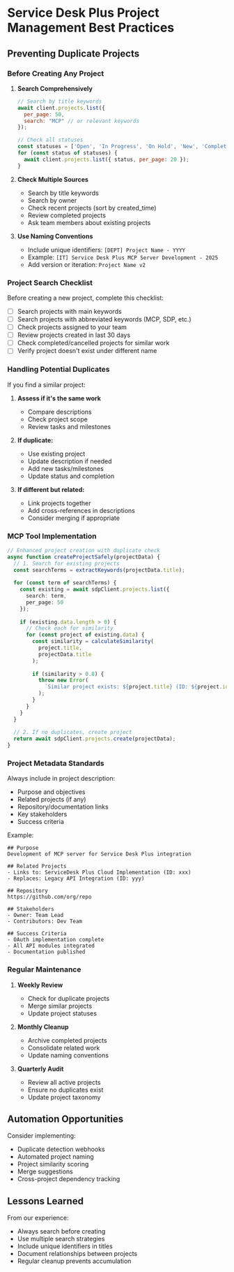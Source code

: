 # Service Desk Plus Project Management Best Practices

## Preventing Duplicate Projects

### Before Creating Any Project

1. **Search Comprehensively**
   ```javascript
   // Search by title keywords
   await client.projects.list({ 
     per_page: 50,
     search: "MCP" // or relevant keywords
   });
   
   // Check all statuses
   const statuses = ['Open', 'In Progress', 'On Hold', 'New', 'Completed', 'Cancelled'];
   for (const status of statuses) {
     await client.projects.list({ status, per_page: 20 });
   }
   ```

2. **Check Multiple Sources**
   - Search by title keywords
   - Search by owner
   - Check recent projects (sort by created_time)
   - Review completed projects
   - Ask team members about existing projects

3. **Use Naming Conventions**
   - Include unique identifiers: `[DEPT] Project Name - YYYY`
   - Example: `[IT] Service Desk Plus MCP Server Development - 2025`
   - Add version or iteration: `Project Name v2`

### Project Search Checklist

Before creating a new project, complete this checklist:

- [ ] Search projects with main keywords
- [ ] Search projects with abbreviated keywords (MCP, SDP, etc.)
- [ ] Check projects assigned to your team
- [ ] Review projects created in last 30 days
- [ ] Check completed/cancelled projects for similar work
- [ ] Verify project doesn't exist under different name

### Handling Potential Duplicates

If you find a similar project:

1. **Assess if it's the same work**
   - Compare descriptions
   - Check project scope
   - Review tasks and milestones

2. **If duplicate:**
   - Use existing project
   - Update description if needed
   - Add new tasks/milestones
   - Update status and completion

3. **If different but related:**
   - Link projects together
   - Add cross-references in descriptions
   - Consider merging if appropriate

### MCP Tool Implementation

```typescript
// Enhanced project creation with duplicate check
async function createProjectSafely(projectData) {
  // 1. Search for existing projects
  const searchTerms = extractKeywords(projectData.title);
  
  for (const term of searchTerms) {
    const existing = await sdpClient.projects.list({
      search: term,
      per_page: 50
    });
    
    if (existing.data.length > 0) {
      // Check each for similarity
      for (const project of existing.data) {
        const similarity = calculateSimilarity(
          project.title, 
          projectData.title
        );
        
        if (similarity > 0.8) {
          throw new Error(
            `Similar project exists: ${project.title} (ID: ${project.id})`
          );
        }
      }
    }
  }
  
  // 2. If no duplicates, create project
  return await sdpClient.projects.create(projectData);
}
```

### Project Metadata Standards

Always include in project description:
- Purpose and objectives
- Related projects (if any)
- Repository/documentation links
- Key stakeholders
- Success criteria

Example:
```
## Purpose
Development of MCP server for Service Desk Plus integration

## Related Projects
- Links to: ServiceDesk Plus Cloud Implementation (ID: xxx)
- Replaces: Legacy API Integration (ID: yyy)

## Repository
https://github.com/org/repo

## Stakeholders
- Owner: Team Lead
- Contributors: Dev Team

## Success Criteria
- OAuth implementation complete
- All API modules integrated
- Documentation published
```

### Regular Maintenance

1. **Weekly Review**
   - Check for duplicate projects
   - Merge similar projects
   - Update project statuses

2. **Monthly Cleanup**
   - Archive completed projects
   - Consolidate related work
   - Update naming conventions

3. **Quarterly Audit**
   - Review all active projects
   - Ensure no duplicates exist
   - Update project taxonomy

## Automation Opportunities

Consider implementing:
- Duplicate detection webhooks
- Automated project naming
- Project similarity scoring
- Merge suggestions
- Cross-project dependency tracking

## Lessons Learned

From our experience:
- Always search before creating
- Use multiple search strategies
- Include unique identifiers in titles
- Document relationships between projects
- Regular cleanup prevents accumulation